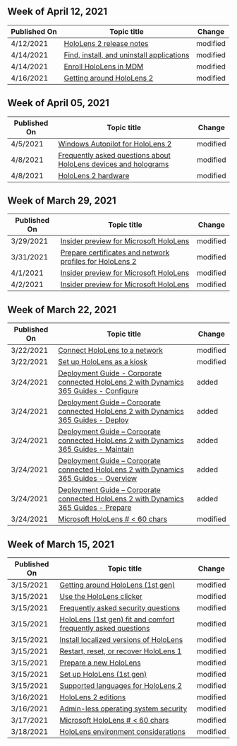 <!-- This file is generated automatically each week. Changes made to this file will be overwritten.-->



## Week of April 12, 2021


| Published On |Topic title | Change |
|------|------------|--------|
| 4/12/2021 | [HoloLens 2 release notes](/hololens/hololens-release-notes) | modified |
| 4/14/2021 | [Find, install, and uninstall applications](/hololens/holographic-store-apps) | modified |
| 4/14/2021 | [Enroll HoloLens in MDM](/hololens/hololens-enroll-mdm) | modified |
| 4/16/2021 | [Getting around HoloLens 2](/hololens/hololens2-basic-usage) | modified |


## Week of April 05, 2021


| Published On |Topic title | Change |
|------|------------|--------|
| 4/5/2021 | [Windows Autopilot for HoloLens 2](/hololens/hololens2-autopilot) | modified |
| 4/8/2021 | [Frequently asked questions about HoloLens devices and holograms](/hololens/hololens-faq) | modified |
| 4/8/2021 | [HoloLens 2 hardware](/hololens/hololens2-hardware) | modified |


## Week of March 29, 2021


| Published On |Topic title | Change |
|------|------------|--------|
| 3/29/2021 | [Insider preview for Microsoft HoloLens](/hololens/hololens-insider) | modified |
| 3/31/2021 | [Prepare certificates and network profiles for HoloLens 2](/hololens/hololens-certificates-network) | modified |
| 4/1/2021 | [Insider preview for Microsoft HoloLens](/hololens/hololens-insider) | modified |
| 4/2/2021 | [Insider preview for Microsoft HoloLens](/hololens/hololens-insider) | modified |


## Week of March 22, 2021


| Published On |Topic title | Change |
|------|------------|--------|
| 3/22/2021 | [Connect HoloLens to a network](/hololens/hololens-network) | modified |
| 3/22/2021 | [Set up HoloLens as a kiosk](/hololens/hololens-kiosk) | modified |
| 3/24/2021 | [Deployment Guide - Corporate connected HoloLens 2 with Dynamics 365 Guides - Configure](/hololens/hololens2-corp-connected-configure) | added |
| 3/24/2021 | [Deployment Guide – Corporate connected HoloLens 2 with Dynamics 365 Guides - Deploy](/hololens/hololens2-corp-connected-deploy) | added |
| 3/24/2021 | [Deployment Guide – Corporate connected HoloLens 2 with Dynamics 365 Guides - Maintain](/hololens/hololens2-corp-connected-maintain) | added |
| 3/24/2021 | [Deployment Guide – Corporate connected HoloLens 2 with Dynamics 365 Guides - Overview](/hololens/hololens2-corp-connected-overview) | added |
| 3/24/2021 | [Deployment Guide – Corporate connected HoloLens 2 with Dynamics 365 Guides - Prepare](/hololens/hololens2-corp-connected-prepare) | added |
| 3/24/2021 | [Microsoft HoloLens # < 60 chars](/hololens/index) | modified |


## Week of March 15, 2021


| Published On |Topic title | Change |
|------|------------|--------|
| 3/15/2021 | [Getting around HoloLens (1st gen)](/hololens/hololens1-basic-usage) | modified |
| 3/15/2021 | [Use the HoloLens clicker](/hololens/hololens1-clicker) | modified |
| 3/15/2021 | [Frequently asked security questions](/hololens/hololens1-faq-security) | modified |
| 3/15/2021 | [HoloLens (1st gen) fit and comfort frequently asked questions](/hololens/hololens1-fit-comfort-faq) | modified |
| 3/15/2021 | [Install localized versions of HoloLens](/hololens/hololens1-install-localized) | modified |
| 3/15/2021 | [Restart, reset, or recover HoloLens 1](/hololens/hololens1-recovery) | modified |
| 3/15/2021 | [Prepare a new HoloLens](/hololens/hololens1-setup) | modified |
| 3/15/2021 | [Set up HoloLens (1st gen)](/hololens/hololens1-start) | modified |
| 3/15/2021 | [Supported languages for HoloLens 2](/hololens/hololens2-language-support) | modified |
| 3/16/2021 | [HoloLens 2 editions](/hololens/hololens2-options) | modified |
| 3/16/2021 | [Admin-less operating system security](/hololens/security-adminless-os) | modified |
| 3/17/2021 | [Microsoft HoloLens # < 60 chars](/hololens/index) | modified |
| 3/18/2021 | [HoloLens environment considerations](/hololens/hololens-environment-considerations) | modified |

